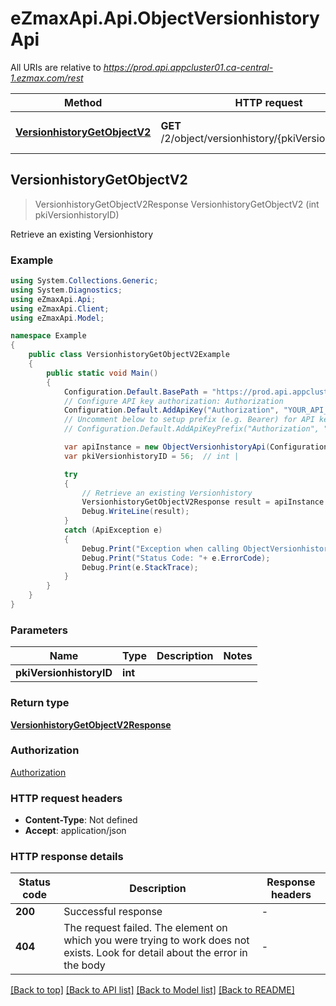 # eZmaxApi.Api.ObjectVersionhistoryApi

All URIs are relative to *https://prod.api.appcluster01.ca-central-1.ezmax.com/rest*

Method | HTTP request | Description
------------- | ------------- | -------------
[**VersionhistoryGetObjectV2**](ObjectVersionhistoryApi.md#versionhistorygetobjectv2) | **GET** /2/object/versionhistory/{pkiVersionhistoryID} | Retrieve an existing Versionhistory



## VersionhistoryGetObjectV2

> VersionhistoryGetObjectV2Response VersionhistoryGetObjectV2 (int pkiVersionhistoryID)

Retrieve an existing Versionhistory

### Example

```csharp
using System.Collections.Generic;
using System.Diagnostics;
using eZmaxApi.Api;
using eZmaxApi.Client;
using eZmaxApi.Model;

namespace Example
{
    public class VersionhistoryGetObjectV2Example
    {
        public static void Main()
        {
            Configuration.Default.BasePath = "https://prod.api.appcluster01.ca-central-1.ezmax.com/rest";
            // Configure API key authorization: Authorization
            Configuration.Default.AddApiKey("Authorization", "YOUR_API_KEY");
            // Uncomment below to setup prefix (e.g. Bearer) for API key, if needed
            // Configuration.Default.AddApiKeyPrefix("Authorization", "Bearer");

            var apiInstance = new ObjectVersionhistoryApi(Configuration.Default);
            var pkiVersionhistoryID = 56;  // int | 

            try
            {
                // Retrieve an existing Versionhistory
                VersionhistoryGetObjectV2Response result = apiInstance.VersionhistoryGetObjectV2(pkiVersionhistoryID);
                Debug.WriteLine(result);
            }
            catch (ApiException e)
            {
                Debug.Print("Exception when calling ObjectVersionhistoryApi.VersionhistoryGetObjectV2: " + e.Message );
                Debug.Print("Status Code: "+ e.ErrorCode);
                Debug.Print(e.StackTrace);
            }
        }
    }
}
```

### Parameters


Name | Type | Description  | Notes
------------- | ------------- | ------------- | -------------
 **pkiVersionhistoryID** | **int**|  | 

### Return type

[**VersionhistoryGetObjectV2Response**](VersionhistoryGetObjectV2Response.md)

### Authorization

[Authorization](../README.md#Authorization)

### HTTP request headers

- **Content-Type**: Not defined
- **Accept**: application/json


### HTTP response details
| Status code | Description | Response headers |
|-------------|-------------|------------------|
| **200** | Successful response |  -  |
| **404** | The request failed. The element on which you were trying to work does not exists. Look for detail about the error in the body |  -  |

[[Back to top]](#)
[[Back to API list]](../README.md#documentation-for-api-endpoints)
[[Back to Model list]](../README.md#documentation-for-models)
[[Back to README]](../README.md)

